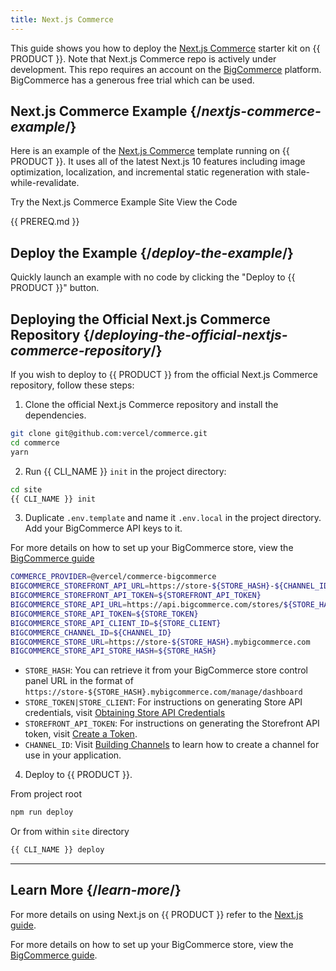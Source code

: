 ```yaml
---
title: Next.js Commerce
---
```


This guide shows you how to deploy the [Next.js Commerce](https://github.com/vercel/commerce) starter kit on {{ PRODUCT }}. Note that Next.js Commerce repo is actively under development. This repo requires an account on the [BigCommerce](https://www.bigcommerce.com/) platform. BigCommerce has a generous free trial which can be used.

## Next.js Commerce Example {/*nextjs-commerce-example*/}

Here is an example of the [Next.js Commerce](https://nextjs.org/commerce) template running on {{ PRODUCT }}. It uses all of the latest Next.js 10 features including image optimization, localization, and incremental static regeneration with stale-while-revalidate.

<ButtonLinksGroup>
  <ButtonLink variant="fill" type="default" href="https://layer0-docs-layer0-nextjs-commerce-default.layer0-limelight.link">
    Try the Next.js Commerce Example Site
  </ButtonLink>
  <ButtonLink variant="stroke" type="code" withIcon={true} href="https://github.com/layer0-docs/layer0-nextjs-commerce-example">
   View the Code
  </ButtonLink>
  <ButtonLink variant="stroke" type="deploy" withIcon={true} href="https://app.layer0.co/deploy?button&deploy&repo=https%3A%2F%2Fgithub.com%2Flayer0-docs%2Flayer0-nextjs-commerce-example" />
</ButtonLinksGroup>

{{ PREREQ.md }}

## Deploy the Example {/*deploy-the-example*/}

Quickly launch an example with no code by clicking the "Deploy to {{ PRODUCT }}" button.

<ButtonLink variant="stroke" type="deploy" withIcon={true} href="https://app.layer0.co/deploy?button&deploy&repo=https%3A%2F%2Fgithub.com%2Flayer0-docs%2Flayer0-nextjs-commerce-example" />

## Deploying the Official Next.js Commerce Repository {/*deploying-the-official-nextjs-commerce-repository*/}

If you wish to deploy to {{ PRODUCT }} from the official Next.js Commerce repository, follow these steps:

1. Clone the official Next.js Commerce repository and install the dependencies.

```bash
git clone git@github.com:vercel/commerce.git
cd commerce
yarn
```

2. Run {{ CLI_NAME }} `init` in the project directory:

```bash
cd site
{{ CLI_NAME }} init
```

3. Duplicate `.env.template` and name it `.env.local` in the project directory. Add your BigCommerce API keys to it.

<Callout type="info">

  For more details on how to set up your BigCommerce store, view the <a href="/guides/bigcommerce">BigCommerce guide</a>

</Callout>

```bash
COMMERCE_PROVIDER=@vercel/commerce-bigcommerce
BIGCOMMERCE_STOREFRONT_API_URL=https://store-${STORE_HASH}-${CHANNEL_ID}.mybigcommerce.com/graphql
BIGCOMMERCE_STOREFRONT_API_TOKEN=${STOREFRONT_API_TOKEN}
BIGCOMMERCE_STORE_API_URL=https://api.bigcommerce.com/stores/${STORE_HASH}
BIGCOMMERCE_STORE_API_TOKEN=${STORE_TOKEN}
BIGCOMMERCE_STORE_API_CLIENT_ID=${STORE_CLIENT}
BIGCOMMERCE_CHANNEL_ID=${CHANNEL_ID}
BIGCOMMERCE_STORE_URL=https://store-${STORE_HASH}.mybigcommerce.com
BIGCOMMERCE_STORE_API_STORE_HASH=${STORE_HASH}
```

- `STORE_HASH`: You can retrieve it from your BigCommerce store control panel URL in the format of `https://store-${STORE_HASH}.mybigcommerce.com/manage/dashboard`
- `STORE_TOKEN|STORE_CLIENT`: For instructions on generating Store API credentials, visit [Obtaining Store API Credentials](https://developer.bigcommerce.com/api-docs/getting-started/authentication/rest-api-authentication#obtaining-store-api-credentials)
- `STOREFRONT_API_TOKEN`: For instructions on generating the Storefront API token, visit [Create a Token](https://developer.bigcommerce.com/api-reference/store-management/tokens/api-token/createtoken).
- `CHANNEL_ID`: Visit [Building Channels](https://developer.bigcommerce.com/api-docs/channels/quick-start) to learn how to create a channel for use in your application.

4. Deploy to {{ PRODUCT }}.

From project root

```bash
npm run deploy
```

Or from within `site` directory

```bash
{{ CLI_NAME }} deploy
```

---

## Learn More {/*learn-more*/}

<Callout type="info">

  For more details on using Next.js on {{ PRODUCT }} refer to the <a href="/guides/next">Next.js guide</a>.

</Callout>

<Callout type="info">

  For more details on how to set up your BigCommerce store, view the <a href="/guides/bigcommerce">BigCommerce guide</a>.

</Callout>

<!--## Connector {/*connector*/}

This framework has a connector developed for {{ PRODUCT }}. See [Connectors](connectors) for more information.

<ButtonLink variant="stroke" type="code" withIcon={true} href="https://github.com/layer0-docs/layer0-connectors/tree/main/layer0-next-connector">
  View the Connector Code
</ButtonLink>
-->